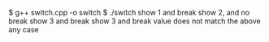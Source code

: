 $ g++ switch.cpp -o switch
$ ./switch
show 1 and break
show 2, and no break
show 3 and break
show 3 and break
value does not match the above any case
